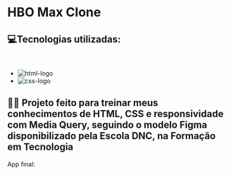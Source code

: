 # HBO Max Clone

 
 <h2>💻Tecnologias utilizadas: </h2><br>

 - <img src="https://img.shields.io/badge/HTML5-E34F26?style=for-the-badge&logo=html5&logoColor=white" alt="html-logo"/>
 - <img src="https://img.shields.io/badge/CSS3-1572B6?style=for-the-badge&logo=css3&logoColor=white" alt="css-logo"/>
 
 
 <h2> 👨‍💻 Projeto feito para treinar meus conhecimentos de HTML, CSS e responsividade com Media Query, seguindo o modelo Figma disponibilizado pela Escola DNC, na Formação em Tecnologia</h2>
 
 App final:
 
 <p align="center">
 

    
</p>

 
